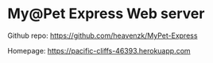 # My@Pet Express Web server

Github repo: https://github.com/heavenzk/MyPet-Express  

Homepage: https://pacific-cliffs-46393.herokuapp.com
